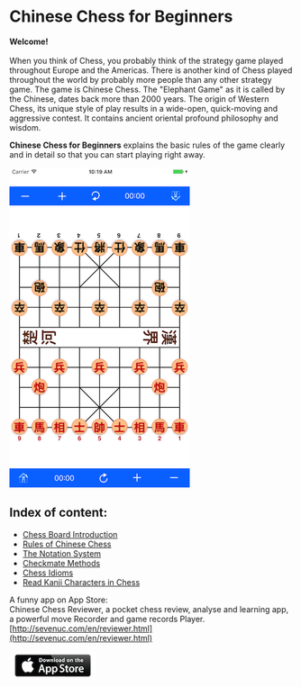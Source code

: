 # Chinese Chess for Beginners

**Welcome!** <br><br>
When you think of Chess, you probably think of the strategy game played throughout Europe and the Americas. There is another kind of Chess played throughout the world by probably more people than any other strategy game. The game is Chinese Chess. The "Elephant Game" as it is called by the Chinese, dates back more than 2000 years. The origin of Western Chess, its unique style of play results in a wide-open, quick-moving and aggressive contest. It contains ancient oriental profound philosophy and wisdom.

**Chinese Chess for Beginners** explains the basic rules of the game clearly and in detail so that you can start playing right away.

![Chinese Chess Reviewer](images/blackchess.png)

Index of content:
------
* [Chess Board Introduction](board.md)
* [Rules of Chinese Chess](chess.md)
* [The Notation System](notation.md)
* [Checkmate Methods](checkmate.md)
* [Chess Idioms](idiom.md)
* [Read Kanji Characters in Chess](audio.html)

A funny app on App Store: <br>
Chinese Chess Reviewer, a pocket chess review, analyse and learning app, a powerful move Recorder and game records Player.
[http://sevenuc.com/en/reviewer.html](http://sevenuc.com/en/reviewer.html) <br><br>
[![appstore](images/appstore.png)](https://itunes.apple.com/WebObjects/MZStore.woa/wa/viewSoftware?id=1293135726&mt=8)

